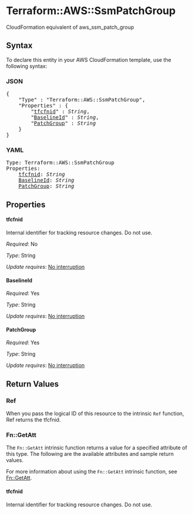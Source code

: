 # Terraform::AWS::SsmPatchGroup

CloudFormation equivalent of aws_ssm_patch_group

## Syntax

To declare this entity in your AWS CloudFormation template, use the following syntax:

### JSON

<pre>
{
    "Type" : "Terraform::AWS::SsmPatchGroup",
    "Properties" : {
        "<a href="#tfcfnid" title="tfcfnid">tfcfnid</a>" : <i>String</i>,
        "<a href="#baselineid" title="BaselineId">BaselineId</a>" : <i>String</i>,
        "<a href="#patchgroup" title="PatchGroup">PatchGroup</a>" : <i>String</i>
    }
}
</pre>

### YAML

<pre>
Type: Terraform::AWS::SsmPatchGroup
Properties:
    <a href="#tfcfnid" title="tfcfnid">tfcfnid</a>: <i>String</i>
    <a href="#baselineid" title="BaselineId">BaselineId</a>: <i>String</i>
    <a href="#patchgroup" title="PatchGroup">PatchGroup</a>: <i>String</i>
</pre>

## Properties

#### tfcfnid

Internal identifier for tracking resource changes. Do not use.

_Required_: No

_Type_: String

_Update requires_: [No interruption](https://docs.aws.amazon.com/AWSCloudFormation/latest/UserGuide/using-cfn-updating-stacks-update-behaviors.html#update-no-interrupt)

#### BaselineId

_Required_: Yes

_Type_: String

_Update requires_: [No interruption](https://docs.aws.amazon.com/AWSCloudFormation/latest/UserGuide/using-cfn-updating-stacks-update-behaviors.html#update-no-interrupt)

#### PatchGroup

_Required_: Yes

_Type_: String

_Update requires_: [No interruption](https://docs.aws.amazon.com/AWSCloudFormation/latest/UserGuide/using-cfn-updating-stacks-update-behaviors.html#update-no-interrupt)

## Return Values

### Ref

When you pass the logical ID of this resource to the intrinsic `Ref` function, Ref returns the tfcfnid.

### Fn::GetAtt

The `Fn::GetAtt` intrinsic function returns a value for a specified attribute of this type. The following are the available attributes and sample return values.

For more information about using the `Fn::GetAtt` intrinsic function, see [Fn::GetAtt](https://docs.aws.amazon.com/AWSCloudFormation/latest/UserGuide/intrinsic-function-reference-getatt.html).

#### tfcfnid

Internal identifier for tracking resource changes. Do not use.

